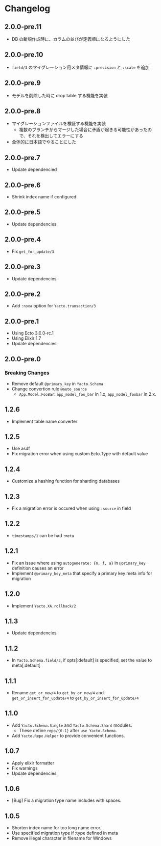 # Changelog

## 2.0.0-pre.11

- DB の新規作成時に、カラムの並びが定義順になるようにした

## 2.0.0-pre.10

- `field/3` のマイグレーション用メタ情報に `:precision` と `:scale` を追加

## 2.0.0-pre.9

- モデルを削除した時に drop table する機能を実装

## 2.0.0-pre.8

- マイグレーションファイルを検証する機能を実装
  - 複数のブランチからマージした場合に矛盾が起きる可能性があったので、それを検出してエラーにする
- 全体的に日本語でやることにした

## 2.0.0-pre.7

- Update dependencied

## 2.0.0-pre.6

- Shrink index name if configured

## 2.0.0-pre.5

- Update dependencies

## 2.0.0-pre.4

- Fix `get_for_update/3`

## 2.0.0-pre.3

- Update dependencies

## 2.0.0-pre.2

- Add `:noxa` option for `Yacto.transaction/3`

## 2.0.0-pre.1

- Using Ecto 3.0.0-rc.1
- Using Elixir 1.7
- Update dependencies

## 2.0.0-pre.0

### Breaking Changes

- Remove default `@primary_key` in `Yacto.Schema`
- Change convertion rule `@auto_source`
  - `App.Model.FooBar`: `app_model_foo_bar` in 1.x, `app_model_foobar` in 2.x.

## 1.2.6

- Implement table name converter

## 1.2.5

- Use asdf
- Fix migration error when using custom Ecto.Type with default value

## 1.2.4

- Customize a hashing function for sharding databases

## 1.2.3

- Fix a migration error is occured when using `:source` in field

## 1.2.2

- `timestamps/1` can be had `:meta`

## 1.2.1

- Fix an issue where using `autogenerate: {m, f, a}` in `@primary_key` definition causes an error
- Implement `@primary_key_meta` that specify a primary key meta info for migration

## 1.2.0

- Implement `Yacto.XA.rollback/2`

## 1.1.3

- Update dependencies

## 1.1.2

- In `Yacto.Schema.field/3`, if opts[:default] is specified, set the value to meta[:default]

## 1.1.1

- Rename `get_or_new/4` to `get_by_or_new/4` and `get_or_insert_for_update/4` to `get_by_or_insert_for_update/4`

## 1.1.0

- Add `Yacto.Schema.Single` and `Yacto.Schema.Shard` modules.
    - These define `repo/{0-1}` after `use Yacto.Schema`.
- Add `Yacto.Repo.Helper` to provide convenient functions.

## 1.0.7

- Apply elixir formatter
- Fix warnings
- Update dependencies

## 1.0.6

- [Bug] Fix a migration type name includes with spaces.

## 1.0.5

- Shorten index name for too long name error.
- Use specified migration type if :type defined in meta
- Remove illegal character in filename for Windows
